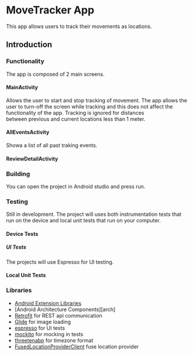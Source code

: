 MoveTracker App
===========================================================

This app allows users to track their movements as locations.


Introduction
-------------

### Functionality
The app is composed of 2 main screens.
#### MainActivity
Allows the user to start and stop tracking of movement.
The app allows the user to turn-off the screen while tracking and this does 
not affect the functionality of the app. Tracking is ignored for distances  
between previous and current locations less than 1 meter.
 

#### AllEventsActivity
Showa a list of all past traking events.
#### ReviewDetailActivity 

### Building
You can open the project in Android studio and press run.
### Testing
Still in development. 
The project will uses both instrumentation tests that run on the device
and local unit tests that run on your computer. 

#### Device Tests
##### UI Tests
The projects will use Espresso for UI testing.  

#### Local Unit Tests 


### Libraries
* [Android Extension Libraries][extension-lib]
* [Android Architecture Components][arch]
* [Retrofit][retrofit] for REST api communication
* [Glide][glide] for image loading
* [espresso][espresso] for UI tests
* [mockito][mockito] for mocking in tests
* [threetenabp][threetenabp] for timezone format
* [FusedLocationProviderClient][fuse] fuse location provider


[extension-lib]: https://developer.android.com/jetpack/androidx
[espresso]: https://google.github.io/android-testing-support-library/docs/espresso/
[retrofit]: http://square.github.io/retrofit
[glide]: https://github.com/bumptech/glide
[mockito]: http://site.mockito.org
[threetenabp]: https://github.com/JakeWharton/ThreeTenABP
[fuse]: https://developers.google.com/android/reference/com/google/android/gms/location/FusedLocationProviderClient

 

